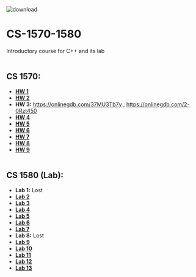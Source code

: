 ![download](https://user-images.githubusercontent.com/91383782/211229370-4f4e499f-63ab-41da-a874-a835be17e73b.jpg)
# CS-1570-1580
Introductory course for C++ and its lab
<br/><br/>

## CS 1570:
- __[HW 1](https://onlinegdb.com/R38R3jgo0)__
- __[HW 2](https://onlinegdb.com/BoDpAExCa)__
- __HW 3:__ https://onlinegdb.com/37MU3Tb7y , https://onlinegdb.com/2-0Rzt450
- __[HW 4](https://onlinegdb.com/swWfxortF)__
- __[HW 5](https://onlinegdb.com/3ladoUTlA)__
- __[HW 6](https://onlinegdb.com/OsNq4tA-K)__
- __[HW 7](https://onlinegdb.com/Wk9b0Km4pf)__
- __[HW 8](https://onlinegdb.com/WCnnzYQA1)__
- __[HW 9](https://onlinegdb.com/KfRdrSYZL)__
<br/><br/>

## CS 1580 (Lab):
- __Lab 1:__ Lost
- __[Lab 2](https://onlinegdb.com/g5YKGzthh)__
- __[Lab 3](https://onlinegdb.com/4TX62zIfr)__
- __[Lab 4](https://onlinegdb.com/R50zOnwn7)__
- __[Lab 5](https://onlinegdb.com/yF-Y6GLP-)__
- __[Lab 6](https://onlinegdb.com/-amw_PjdX)__
- __[Lab 7](https://onlinegdb.com/Bcjk16XJV)__
- __Lab 8:__ Lost
- __[Lab 9](https://onlinegdb.com/L_xMZkZo1)__
- __[Lab 10](https://onlinegdb.com/zhX0XDEEG)__
- __[Lab 11](https://onlinegdb.com/OnUdEvt4W)__
- __[Lab 12](https://onlinegdb.com/ntLAUroPO)__
- __[Lab 13](https://onlinegdb.com/jtvymXysV)__
